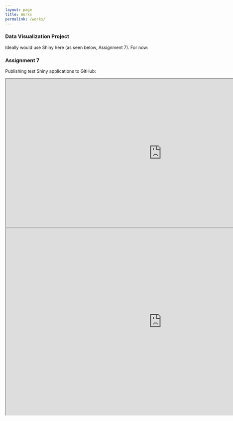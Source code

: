 ```yaml
---
layout: page
title: Works
permalink: /works/
---
```


### Data Visualization Project
Ideally would use Shiny here (as seen below, Assignment 7). For now: 







### Assignment 7
Publishing test Shiny applications to GitHub:

<iframe width="1000" height="475" src="https://gpowen.shinyapps.io/Shiny03_BaseDataset/"></iframe>
<iframe width="1000" height="600" src="https://gpowen.shinyapps.io/Shiny04_mtcars/"></iframe>
